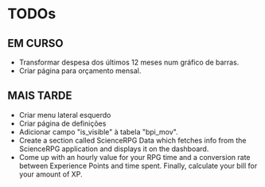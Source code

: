 # TODOs

## EM CURSO

- Transformar despesa dos últimos 12 meses num gráfico de barras.
- Criar página para orçamento mensal.

## MAIS TARDE

- Criar menu lateral esquerdo
- Criar página de definições
- Adicionar campo "is_visible" à tabela "bpi_mov".
- Create a section called ScienceRPG Data which fetches info from the ScienceRPG application and displays it on the dashboard.
- Come up with an hourly value for your RPG time and a conversion rate between Experience Points and time spent. Finally, calculate your bill for your amount of XP.

